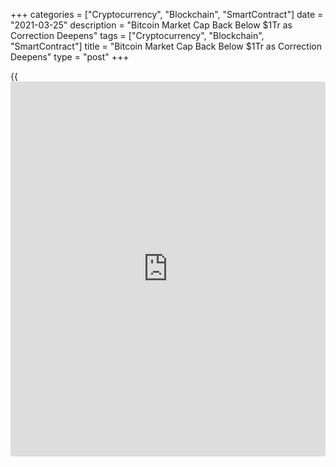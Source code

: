 +++
categories = ["Cryptocurrency", "Blockchain", "SmartContract"]
date = "2021-03-25"
description = "Bitcoin Market Cap Back Below $1Tr as Correction Deepens"
tags = ["Cryptocurrency", "Blockchain", "SmartContract"]
title = "Bitcoin Market Cap Back Below $1Tr as Correction Deepens"
type = "post"
+++

{{<iframe id="large-banner" src="https://www.bounty.group/#slide=17.0" width="100%" height="600" scrolling="no" style="border: 0px solid rgb(216, 221, 230); border-radius: 3px;">}}

As Bitcoin markets begin to form another [daily](https://www.fintecher.org/2020/03/03/forex-trading-daily-strategy/) red candle, its market
capitalization has dropped back below $1 trillion once again. The third
major correction in the current bull market is deepening and prices are
already down 12.5% from their all-time high of $60,100 on March 13.
According to CoinGecko, the BTC market capitalization is currently $980
billion, having dropped $140 billion over the past seven days since last
Thursday, March 18.

![Bitcoin Market Cap Back Below $1Tr as Correction Deepens][1]

The move comes just a few days after analyst Willy Woo predicted that
its total capitalization would not fall back below these levels again.
“$1T is already strongly supported by [investor](https://www.fintechee.com/tutorial-for-forex-trading/investor-mode/)s. I’d say there’s a fair
chance we’ll never see Bitcoin below $1T again.” The BTC market cap
first surpassed a trillion dollars on Feb. 19 but did not remain there
long, falling back below it after just four days. The second time it
topped ten figures was on March 9, and it remained above the milestone
level until today’s slump.

The total market capitalization for the entire crypto ecosystem is
currently $1.65 trillion according to CoinGecko. It has fallen by 9.8%,
or $180 billion since Monday, March 22. Profit taking could be a big
factor in this pullback, as suggested by analyst Josh Rager who stated
that unrealized profits are not realized until they are in the bank. In
reference to MicroStrategy CEO Michael Saylor whose firm has been buying
a lot of Bitcoin this year, he added: “Don’t try to act like Saylor
won’t take profits eventually, cause he will along with every other fund
on the planet. Then they’ll buy back lower”

_Source:[FXPro][2]_

   1. /files/downloads/2/6/3/263458f80006b17a0c48074755ede310_93f18a11528cc21cd3874d5915460f88.png
   2. /geturl/index/12778a6605c8d50271c541ae442bd75e68431502/